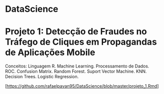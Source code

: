 # DataScience

# Projeto 1: Detecção de Fraudes no Tráfego de Cliques em Propagandas de Aplicações Mobile

Conceitos: Linguagem R. Machine Learning. Processamento de Dados. ROC. Confusion Matrix. Random Forest. Suport Vector Machine. KNN. Decision Trees. Logistic Regression.

[https://github.com/rafaelpavan95/DataScience/blob/master/projeto_1.Rmd]
